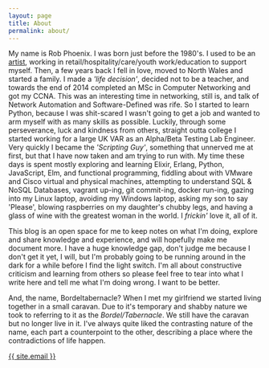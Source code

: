 ```yaml
---
layout: page
title: About
permalink: about/
---
```


My name is Rob Phoenix. I was born just before the 1980's. I used to be an
[artist](http://rm-phoenix.co.uk/), working in retail/hospitality/care/youth
work/education to support myself. Then, a few years back I fell in love, moved
to North Wales and started a family. I made a *'life decision'*, decided not to
be a teacher, and towards the end of 2014 completed an MSc in Computer
Networking and got my CCNA. This was an interesting time in networking, still
is, and talk of Network Automation and Software-Defined was rife.  So I started
to learn Python, because I was shit-scared I wasn't going to get a job and
wanted to arm myself with as many skills as possible.  Luckily, through some
perseverance, luck and kindness from others, straight outta college I started
working for a large UK VAR as an Alpha/Beta Testing Lab Engineer. Very quickly I
became the *'Scripting Guy'*, something that unnerved me at first, but that I
have now taken and am trying to run with.  My time these days is spent mostly
exploring and learning Elixir, Erlang, Python, JavaScript, Elm, and functional programming, fiddling about with VMware and Cisco virtual and physical machines, attempting to understand SQL & NoSQL Databases, vagrant up-ing, git commit-ing, docker run-ing, gazing into my Linux laptop, avoiding my Windows laptop, asking my son to say 'Please', blowing raspberries on my daughter's chubby legs, and having a glass of wine with the greatest woman in the world. I *frickin'* love it, all of it.

This blog is an open space for me to keep notes on what I'm doing, explore and share knowledge and experience, and will hopefully make me document more. I have a huge knowledge gap, don't judge me because I don't get it yet, I will, but I'm probably going to be running around in the dark for a while before I find the light switch. I'm all about constructive criticism and learning from others so please feel free to tear into what I write here and tell me what I'm doing wrong. I want to be better.

And, the name, Bordeltabernacle? When I met my girlfriend we started living together in a small caravan.  Due to it's temporary and shabby nature we took to referring to it as the *Bordel/Tabernacle*.  We still have the caravan but no longer live in it.  I've always quite liked the contrasting nature of the name, each part a counterpoint to the other, describing a place where the contradictions of life happen.

<p class="post-meta">
<a href="mailto:{{ site.email }}">{{ site.email }}</a>
</p>
